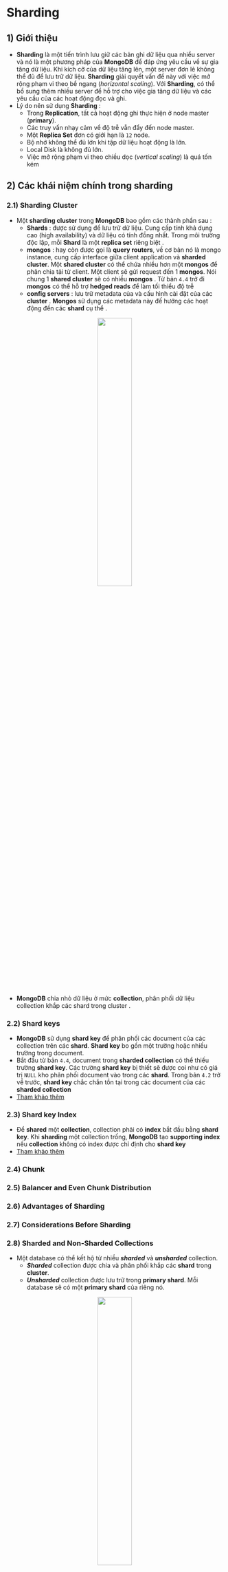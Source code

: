 # Sharding
## **1) Giới thiệu**
- **Sharding** là một tiến trình lưu giữ các bản ghi dữ liệu qua nhiều server và nó là một phương pháp của **MongoDB** để đáp ứng yêu cầu về sự gia tăng dữ liệu. Khi kích cỡ của dữ liệu tăng lên, một server đơn lẻ không thể đủ để lưu trữ dữ liệu. **Sharding** giải quyết vấn đề này với việc mở rộng phạm vi theo bề ngang (*horizontal scaling*). Với **Sharding**, có thể bổ sung thêm nhiều server để hỗ trợ cho việc gia tăng dữ liệu và các yêu cầu của các hoạt động đọc và ghi.
- Lý do nên sử dụng **Sharding** :
    - Trong **Replication**, tất cả hoạt động ghi thực hiện ở node master (**primary**).
    - Các truy vấn nhạy cảm về độ trễ vẫn đẩy đến node master.
    - Một **Replica Set** đơn có giới hạn là `12` node.
    - Bộ nhớ không thể đủ lớn khi tập dữ liệu hoạt động là lớn.
    - Local Disk là không đủ lớn.
    - Việc mở rộng phạm vi theo chiều dọc (*vertical scaling*) là quá tốn kém
## **2) Các khái niệm chính trong sharding**
### **2.1) Sharding Cluster**
- Một **sharding cluster** trong **MongoDB** bao gồm các thành phần sau :
    - **Shards** : được sử dụng để lưu trữ dữ liệu. Cung cấp tính khả dụng cao (high availability) và dữ liệu có tính đồng nhất. Trong môi trường độc lập, mỗi **Shard** là một **replica set** riêng biệt .
    - **mongos** : hay còn được gọi là **query routers**, về cơ bản nó là mongo instance, cung cấp interface giữa client application và **sharded cluster**. Một **shared cluster** có thể chứa nhiều hơn một **mongos** để phân chia tải từ client. Một client sẽ gửi request đến 1 **mongos**. Nói chung 1 **shared cluster** sẽ có nhiều **mongos** . Từ bản `4.4` trở đi **mongos** có thể hỗ trợ **hedged reads** để làm tối thiểu độ trễ
    - **config servers** : lưu trữ metadata của và cấu hình cài đặt của các **cluster** . **Mongos** sử dụng các metadata này đế hướng các hoạt động đến các **shard** cụ thể .

<p align=center><img src=https://i.imgur.com/FGexzbT.png width=40%></p>

- **MongoDB** chia nhỏ dữ liệu ở mức **collection**, phân phối dữ liệu collection khắp các shard trong cluster .
### **2.2) Shard keys**
- **MongoDB** sử dụng **shard key** để phân phối các document của các collection trên các **shard**. **Shard key** bo gồn một trường hoặc nhiều trường trong document.
- Bắt đầu từ bản `4.4`, document trong **sharded collection** có thể thiếu trường **shard key**. Các trường **shard key** bị thiết sẽ được coi như có giá trị `NULL` kho phân phối document vào trong các **shard**. Trong bản `4.2` trở về trước, **shard key** chắc chắn tồn tại trong các document của các **sharded collection**
- [Tham khảo thêm](https://docs.mongodb.com/manual/sharding/#shard-keys)
### **2.3) Shard key Index**
- Để **shared** một **collection**, collection phải có **index** bắt đầu bằng **shard key**. Khi **sharding** một collection trống, **MongoDB** tạo **supporting index** nếu **collection** không có index được chỉ định cho **shard key**
- [Tham khảo thêm](https://docs.mongodb.com/manual/core/sharding-shard-key/#sharding-shard-key-indexes)
### **2.4) Chunk**
### **2.5) Balancer and Even Chunk Distribution**
### **2.6) Advantages of Sharding**
### **2.7) Considerations Before Sharding**
### **2.8) Sharded and Non-Sharded Collections**
- Một database có thể kết hộ từ nhiều ***sharded*** và ***unsharded*** collection.
    - ***Sharded*** collection được chia và phân phối khắp các **shard** trong **cluster**.
    - ***Unsharded*** collection được lưu trữ trong **primary shard**. Mỗi database sẽ có một **primary shard** của riêng nó. 

<p align=center><img src=https://i.imgur.com/Mh9EsNC.png width=40%></p>

### **2.9) Connecting to a Sharded Cluster**
- Cần phải kết nối tới **mongos router** để tương tác với bất cứ collection nào trong **sharded cluster**, bao gồm cả ***sharded*** và ***unsharded*** collection. Client không nên kết nối vào 1 **shard** đơn lẻ để thực hiện thao tác read hoặc write .

<p align=center><img src=https://i.imgur.com/pzV3G98.png width=40%></p>
